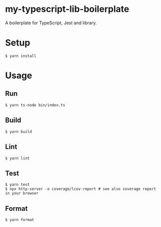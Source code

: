 # my-typescript-lib-boilerplate

A boilerplate for TypeScript, Jest and library.

# Setup

```
$ yarn install
```

# Usage

## Run

```
$ yarn ts-node bin/index.ts
```

## Build

```
$ yarn build
```

## Lint

```
$ yarn lint
```

## Test

```
$ yarn test
$ npx http-server -o coverage/lcov-report # see also coverage report in your browser
```

## Format

```
$ yarn format
```
